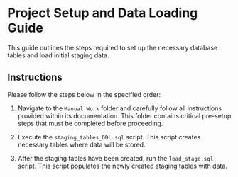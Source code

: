 # Project Setup and Data Loading Guide

This guide outlines the steps required to set up the necessary database tables and load initial staging data.

## Instructions

Please follow the steps below in the specified order:

1.  Navigate to the `Manual Work` folder and carefully follow all instructions provided within its documentation. This folder contains critical pre-setup steps that must be completed before proceeding.

2.  Execute the `staging_tables_DDL.sql` script. This script creates necessary tables where data will be stored.

3.  After the staging tables have been created, run the `load_stage.sql` script. This script populates the newly created staging tables with data.
